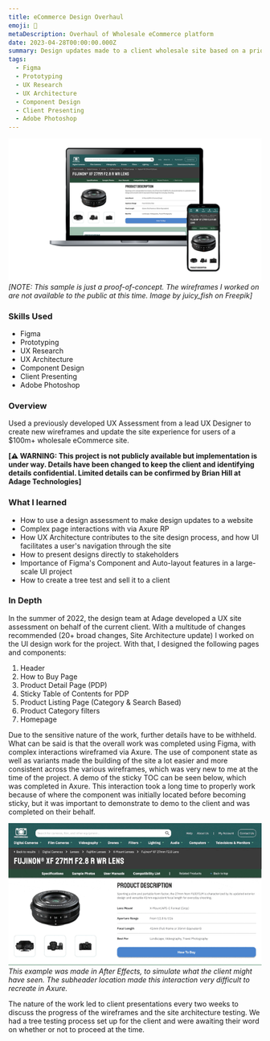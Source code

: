 ```yaml
---
title: eCommerce Design Overhaul
emoji: 🏬
metaDescription: Overhaul of Wholesale eCommerce platform
date: 2023-04-28T00:00:00.000Z
summary: Design updates made to a client wholesale site based on a prior UX Assessment
tags:
  - Figma
  - Prototyping
  - UX Research
  - UX Architecture
  - Component Design
  - Client Presenting
  - Adobe Photoshop
---
```


![Simplified/debranded version of the Product Page](/static/img/mockup-ecommerce.png)
*[NOTE: This sample is just a proof-of-concept. The wireframes I worked on are not available to the public at this time. Image by juicy_fish on Freepik]*

### Skills Used
  - Figma
  - Prototyping
  - UX Research
  - UX Architecture
  - Component Design
  - Client Presenting
  - Adobe Photoshop

### Overview

Used a previously developed UX Assessment from a lead UX Designer to create new wireframes and update the site experience for users of a $100m+ wholesale eCommerce site.

**[⚠️ WARNING: This project is not publicly available but implementation is under way. Details have been changed to keep the client and identifying details confidential. Limited details can be confirmed by Brian Hill at Adage Technologies]**

### What I learned

- How to use a design assessment to make design updates to a website
- Complex page interactions with via Axure RP
- How UX Architecture contributes to the site design process, and how UI facilitates a user's navigation through the site
- How to present designs directly to stakeholders
- Importance of Figma's Component and Auto-layout features in a large-scale UI project
- How to create a tree test and sell it to a client

### In Depth

In the summer of 2022, the design team at Adage developed a UX site assessment on behalf of the current client. With a multitude of changes recommended (20+ broad changes, Site Architecture update) I worked on the UI design work for the project. With that, I designed the following pages and components: 

1. Header
2. How to Buy Page
3. Product Detail Page (PDP)
4. Sticky Table of Contents for PDP
5. Product Listing Page (Category & Search Based)
6. Product Category filters
7. Homepage

Due to the sensitive nature of the work, further details have to be withheld. What can be said is that the overall work was completed using Figma, with complex interactions wireframed via Axure. The use of component state as well as variants made the building of the site a lot easier and more consistent across the various wireframes, which was very new to me at the time of the project. A demo of the sticky TOC can be seen below, which was completed in Axure. This interaction took a long time to properly work because of where the component was initially located before becoming sticky, but it was important to demonstrate to demo to the client and was completed on their behalf.

![Sample of sticky TOC interaction](/static/img/web-sticky-toc.gif)
*This example was made in After Effects, to simulate what the client might have seen. The subheader location made this interaction very difficult to recreate in Axure.*

The nature of the work led to client presentations every two weeks to discuss the progress of the wireframes and the site architecture testing. We had a tree testing process set up for the client and were awaiting their word on whether or not to proceed at the time. 